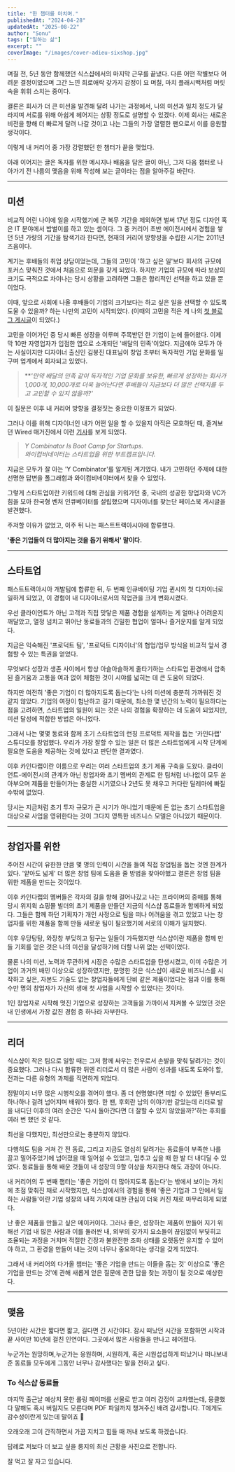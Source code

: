 ```yaml
---
title: "한 챕터를 마치며."
publishedAt: "2024-04-28"
updatedAt: "2025-08-22"
author: "Sonu"
tags: ["일하는 삶"]
excerpt: ""
coverImage: "/images/cover-adieu-sixshop.jpg"
---
```



며칠 전, 5년 동안 함께했던 식스샵에서의 마지막 근무를 끝냈다. 다른 어떤 작별보다 어려운 결정이었으며 그간 느낀 희로애락 갖가지 감정이 요 며칠, 마치 플래시백처럼 머릿속을 휘휘 스치는 중이다.


결론은 회사가 더 큰 미션을 발견해 달려 나가는 과정에서, 나의 미션과 일치 정도가 달라지며 서로를 위해 아쉽게 헤어지는 상황 정도로 설명할 수 있겠다. 이제 회사는 새로운 비전을 향해 더 빠르게 달려 나갈 것이고 나는 그들의 가장 열렬한 팬으로서 이를 응원할 생각이다.


이렇게 내 커리어 중 가장 강렬했던 한 챕터가 끝을 맺었다.


아래 이어지는 글은 독자를 위한 메시지나 배움을 담은 글이 아닌, 그저 다음 챕터로 나아가기 전 나름의 맺음을 위해 작성해 보는 글이라는 점을 알아주길 바란다.


---


## 미션


비교적 어린 나이에 일을 시작했기에 군 복무 기간을 제외하면 벌써 17년 정도 디자인 혹은 IT 분야에서 밥벌이를 하고 있는 셈이다. 그 중 커리어 초반 에이전시에서 경험을 쌓던 5년 가량의 기간을 탐색기라 한다면, 현재의 커리어 방향성을 수립한 시기는 2011년 즈음이다.


계기는 후배들의 취업 상담이었는데, 그들의 고민이 '하고 싶은 일'보다 회사의 규모에 포커스 맞춰진 것에서 처음으로 의문을 갖게 되었다. 하지만 기업의 규모에 따라 보상의 크기도 극적으로 차이나는 당시 상황을 고려하면 그들은 합리적인 선택을 하고 있을 뿐이었다.


이때, 앞으로 사회에 나올 후배들이 기업의 크기보다는 하고 싶은 일을 선택할 수 있도록 도울 수 있을까? 하는 나만의 고민이 시작되었다. (이때의 고민을 적은 게 나의 [첫 블로그 게시글](https://sonu.hashnode.dev/thoughts-about-design-agency)이 되었다.)


고민을 이어가던 중 당시 빠른 성장을 이루며 주목받던 한 기업이 눈에 들어왔다. 이제 막 10만 자영업자가 입점한 앱으로 소개되던 '배달의 민족'이었다. 지금에야 모두가 아는 사실이지만 디자이너 출신인 김봉진 대표님이 창업 초부터 독자적인 기업 문화를 일구며 업계에서 회자되고 있었다.




> \*\**'만약 배달의 민족 같이 독자적인 기업 문화를 보유한, 빠르게 성장하는 회사가 1,000개, 10,000개로 더욱 늘어난다면 후배들이 지금보다 더 많은 선택지를 두고 고민할 수 있지 않을까?'*

이 질문은 이후 내 커리어 방향을 결정짓는 중요한 이정표가 되었다.


그러나 이를 위해 디자이너인 내가 어떤 일을 할 수 있을지 아직은 모호하던 때, 즐겨보던 Wired 매거진에서 이런 [기사](https://www.wired.com/2011/05/ff-ycombinator/)를 보게 되었다.

> *Y Combinator Is Boot Camp for Startups.*  
> *와이컴비네이터는 스타트업을 위한 부트캠프입니다.*

지금은 모두가 잘 아는 'Y Combinator'를 알게된 계기였다. 내가 고민하던 주제에 대한 선명한 답변을 폴그래험과 와이컴비네이터에서 찾을 수 있었다.


그렇게 스타트업이란 키워드에 대해 관심을 키워가던 중, 국내의 성공한 창업자와 VC가 힘을 모아 한국형 벤처 인큐베이터를 설립했으며 디자이너를 찾는단 페이스북 게시글을 발견했다.


주저할 이유가 없었고, 이주 뒤 나는 패스트트랙아시아에 합류했다.


**'좋은 기업들이 더 많아지는 것을 돕기 위해서' 말이다.**


---


## 스타트업


패스트트랙아시아 개발팀에 합류한 뒤, 두 번째 인큐베이팅 기업 퀸시의 첫 디자이너로 일하게 되었고, 이 경험이 내 디자이너로서의 직업관을 크게 변화시켰다.


우선 클라이언트가 아닌 고객과 직접 맞닿은 제품 경험을 설계하는 게 얼마나 어려운지 깨달았고, 열정 넘치고 뛰어난 동료들과의 긴밀한 협업이 얼마나 즐거운지를 알게 되었다.


지금은 익숙해진 '프로덕트 팀', '프로덕트 디자이너'의 협업/업무 방식을 비교적 앞서 경험할 수 있는 특권을 얻었다.


무엇보다 성장과 생존 사이에서 항상 아슬아슬하게 줄타기하는 스타트업 환경에서 압축된 즐거움과 고통을 여과 없이 체험한 것이 시야를 넓히는 데 큰 도움이 되었다.


하지만 여전히 '좋은 기업이 더 많아지도록 돕는다'는 나의 미션에 충분히 가까워진 것 같지 않았다. 기업의 여정이 험난하고 길기 때문에, 최소한 몇 년간의 노력이 필요하다는 점을 고려하면, 스타트업의 일원이 되는 것은 나의 경험을 확장하는 데 도움이 되었지만, 미션 달성에 적합한 방법은 아니었다.


그래서 나는 몇몇 동료와 함께 초기 스타트업의 런칭 프로덕트 제작을 돕는 '카인다랩' 스튜디오를 창업했다. 우리가 가장 잘할 수 있는 일은 더 많은 스타트업에게 시작 단계에 필요한 도움을 제공하는 것에 있다고 판단한 결과였다.


이후 카인다랩이란 이름으로 우리는 여러 스타트업의 초기 제품 구축을 도왔다. 클라이언트-에이전시의 관계가 아닌 창업자와 초기 멤버의 관계로 한 팀처럼 너나없이 모두 쏟아부으며 제품을 만들어가는 충실한 시기였으나 2년도 못 채우고 커다란 딜레마에 빠질 수밖에 없었다.


당시는 지금처럼 초기 투자 규모가 큰 시기가 아니었기 때문에 돈 없는 초기 스타트업을 대상으로 사업을 영위한다는 것이 그다지 영특한 비즈니스 모델은 아니었기 때문이다.


---


## 창업자를 위한


주어진 시간이 유한한 만큼 몇 명의 인력이 시간을 들여 직접 창업팀을 돕는 것엔 한계가 있다. '얕아도 넓게' 더 많은 창업 팀에 도움을 줄 방법을 찾아야했고 결론은 창업 팀을 위한 제품을 만드는 것이었다.


이후 카인다랩의 멤버들은 각자의 길을 향해 걸어나갔고 나는 프라이머의 중매를 통해 당시 위지윅 쇼핑몰 빌더의 초기 제품을 만들던 지금의 식스샵 동료들과 함께하게 되었다. 그들은 함께 하던 기획자가 개인 사정으로 팀을 떠나 어려움을 겪고 있었고 나는 창업자를 위한 제품을 함께 만들 새로운 팀이 필요했기에 서로의 이해가 일치했다.


이후 우당탕탕, 와장창 부딪히고 뒹구는 일들이 가득했지만 식스샵이란 제품을 함께 만들 기회를 얻은 것은 나의 미션을 달성하기에 더할 나위 없는 선택이었다.


물론 나의 미션, 노력과 무관하게 시장은 수많은 스타트업을 탄생시켰고, 이미 수많은 기업이 과거의 배민 이상으로 성장하였지만, 분명한 것은 식스샵이 새로운 비즈니스를 시작하고 싶은, 자본도 기술도 없는 창업자들에게 단비 같은 제품이었다는 점과 이를 통해 수만 명의 창업자가 자신의 생애 첫 사업을 시작할 수 있었다는 것이다.


1인 창업자로 시작해 멋진 기업으로 성장하는 고객들을 가까이서 지켜볼 수 있었던 것은 내 인생에서 가장 값진 경험 중 하나라 자부한다.


---


## 리더


식스샵이 작은 팀으로 일할 때는 그저 함께 싸우는 전우로서 손발을 맞춰 달려가는 것이 중요했다. 그러나 다시 합류한 뒤엔 리더로서 더 많은 사람이 성과를 내도록 도와야 할, 전과는 다른 유형의 과제를 직면하게 되었다.


정말이지 너무 많은 시행착오를 겪어야 했다. 좀 더 현명했다면 피할 수 있었던 돌부리도 하나하나 걸려 넘어지며 배워야 했다. 한 땐, 후회란 남의 이야기만 같았는데 리더로 발을 내디딘 이후의 여러 순간은 '다시 돌아간다면 더 잘할 수 있지 않았을까?'하는 후회를 여러 번 했던 것 같다.


최선을 다했지만, 최선만으로는 충분하지 않았다.


다행히도 팀을 거쳐 간 전 동료, 그리고 지금도 열심히 달려가는 동료들이 부족한 나를 끌고 밀어주었기에 넘어졌을 때 일어설 수 있었고, 멈추고 싶을 때 한 발 더 내디딜 수 있었다. 동료들을 통해 배운 것들이 내 성장의 9할 이상을 차지한다 해도 과장이 아니다.


내 커리어의 두 번째 챕터는 '좋은 기업이 더 많아지도록 돕는다'는 밖에서 보이는 가치에 초점 맞춰진 채로 시작했지만, 식스샵에서의 경험을 통해 '좋은 기업과 그 안에서 일하는 사람들'이란 기업 성장의 내적 가치에 대한 관심이 더욱 커진 채로 마무리히게 되었다.


난 좋은 제품을 만들고 싶은 메이커이다. 그러나 좋은, 성장하는 제품이 만들어 지기 위해선 기업 내 많은 사람과 이를 둘러싼 내, 외부의 갖가지 요소들이 끊임없이 부딪히고 조율되는 과정을 거치며 적절한 긴장과 불완전한 조화 상태를 오랫동안 유지할 수 있어야 하고, 그 환경을 만들어 내는 것이 너무나 중요하다는 생각을 갖게 되었다.


그래서 내 커리어의 다가올 챕터는 '좋은 기업을 만드는 이들을 돕는 것' 이상으로 '좋은 기업을 만드는 것'에 관해 새롭게 얻은 질문에 관한 답을 찾는 과정이 될 것으로 예상한다.


---


## 맺음


5년이란 시간은 짧다면 짧고, 길다면 긴 시간이다. 잠시 떠났던 시간을 포함하면 시작과 끝 사이만 10년에 걸친 인연이다. 그곳에서 많은 사람들을 만나고 헤어졌다.


누군가는 원망하며,누군가는 응원하며, 시원하게, 혹은 시원섭섭하게 떠났거나 떠나보내 준 동료들 모두에게 그동안 너무나 감사했다는 말을 전하고 싶다.


### To 식스샵 동료들


마지막 출근날 예상치 못한 롤링 페이퍼를 선물로 받고 여러 감정이 교차했는데, 뭉클했다 말해도 혹시 버릴지도 모른다며 PDF 파일까지 챙겨주신 배려 감사합니다. T에게도 감수성이란게 있는데 말이죠 🥲


오래오래 고이 간직하면서 가끔 지치고 힘들 때 꺼내 보도록 하겠습니다.


답례로 저보다 더 보고 싶을 룽지의 최신 근황을 사진으로 전합니다.





잘 먹고 잘 자고 있습니다.

